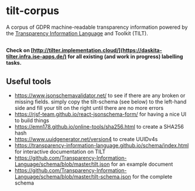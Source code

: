 # tilt-corpus
A corpus of GDPR machine-readable transparency information powered by the [Transparency Information Language](https://github.com/Transparency-Information-Language/meta) and Toolkit (TILT).

##
**Check on [http://tilter.implementation.cloud/](https://daskita-tilter.infra.ise-apps.de/) for all existing (and work in progress) labelling tasks.**

## Useful tools
- https://www.jsonschemavalidator.net/ to see if there are any broken or missing fields. simply copy the tilt-schema (see below) to the left-hand side and fill your tilt on the right until there are no more errors
- https://rjsf-team.github.io/react-jsonschema-form/ for having a nice UI to build things
- https://emn178.github.io/online-tools/sha256.html to create a SHA256 hash
- https://www.uuidgenerator.net/version4 to create UUIDv4s
- https://transparency-information-language.github.io/schema/index.html for interactive documentation on TILT
- https://github.com/Transparency-Information-Language/schema/blob/master/tilt.json for an example document
- https://github.com/Transparency-Information-Language/schema/blob/master/tilt-schema.json for the complete schema
